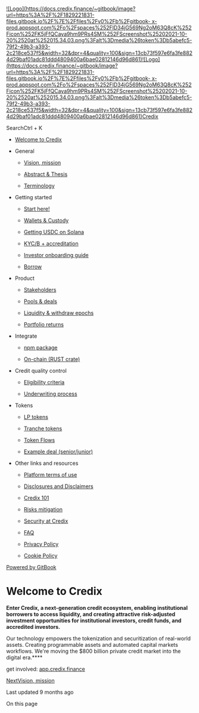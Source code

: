[![Logo](https://docs.credix.finance/~gitbook/image?url=https%3A%2F%2F1829221831-files.gitbook.io%2F%7E%2Ffiles%2Fv0%2Fb%2Fgitbook-
x-
prod.appspot.com%2Fo%2Fspaces%252FlD34jG569Ng2oM63Q8cK%252Ficon%252FK5jFfQCaya9hm9PRs4SM%252FScreenshot%25202021-10-20%2520at%252015.34.03.png%3Falt%3Dmedia%26token%3Db5abefc5-79f2-49b3-a393-2c218ce537f5&width=32&dpr=4&quality=100&sign=13cb73f597e6fa3fe8824d29baf01adc81ddd4809400a6bae02812146d96d861)![Logo](https://docs.credix.finance/~gitbook/image?url=https%3A%2F%2F1829221831-files.gitbook.io%2F%7E%2Ffiles%2Fv0%2Fb%2Fgitbook-
x-
prod.appspot.com%2Fo%2Fspaces%252FlD34jG569Ng2oM63Q8cK%252Ficon%252FK5jFfQCaya9hm9PRs4SM%252FScreenshot%25202021-10-20%2520at%252015.34.03.png%3Falt%3Dmedia%26token%3Db5abefc5-79f2-49b3-a393-2c218ce537f5&width=32&dpr=4&quality=100&sign=13cb73f597e6fa3fe8824d29baf01adc81ddd4809400a6bae02812146d96d861)Credix](/)

SearchCtrl \+ K

  * [Welcome to Credix](/)

  * General

    * [Vision, mission](/general/vision-mission)

    * [Abstract & Thesis](/general/abstract-and-thesis)

    * [Terminology](/general/terminology)

  * Getting started

    * [Start here!](/getting-started/start-here)

    * [Wallets & Custody](/getting-started/wallets-and-custody)

    * [Getting USDC on Solana](/getting-started/getting-usdc-on-solana)

    * [KYC/B + accreditation](/getting-started/kyc-b-+-accreditation)

    * [Investor onboarding guide](/getting-started/investor-onboarding-guide)

    * [Borrow](/getting-started/borrow)

  * Product 

    * [Stakeholders](/product/stakeholders)

    * [Pools & deals](/product/pools-and-deals)

    * [Liquidity & withdraw epochs](/product/liquidity-and-withdraw-epochs)

    * [Portfolio returns](/product/portfolio-returns)

  * Integrate

    * [npm package](/integrate/npm-package)

    * [On-chain (RUST crate)](/integrate/on-chain-rust-crate)

  * Credit quality control

    * [Eligibility criteria](/credit-quality-control/eligibility-criteria)

    * [Underwriting process](/credit-quality-control/underwriting-process)

  * Tokens

    * [LP tokens](/tokens/lp-tokens)

    * [Tranche tokens](/tokens/tranche-tokens)

    * [Token Flows](/tokens/token-flows)

    * [Example deal (senior/junior)](/tokens/example-deal-senior-junior)

  * Other links and resources

    * [Platform terms of use](/other-links-and-resources/platform-terms-of-use)

    * [Disclosures and Disclaimers](/other-links-and-resources/disclosures-and-disclaimers)

    * [Credix 101](https://scribehow.com/page/Credix_101__dOzv-sGITQyG6NdYZvdQiw)
    * [Risks mitigation](/other-links-and-resources/risks-mitigation)

    * [Security at Credix](https://medium.com/credix/credix-layered-security-model-bf357544031b)
    * [FAQ](/other-links-and-resources/faq)

    * [Privacy Policy](/other-links-and-resources/privacy-policy)

    * [Cookie Policy](/other-links-and-resources/cookie-policy)

[Powered by
GitBook](https://www.gitbook.com/?utm_source=content&utm_medium=trademark&utm_campaign=lD34jG569Ng2oM63Q8cK)

# Welcome to Credix

**Enter Credix, a next-generation credit ecosystem, enabling institutional
borrowers to access liquidity, and creating attractive risk-adjusted
investment opportunities for institutional investors, credit funds, and
accredited investors.**

Our technology empowers the tokenization and securitization of real-world
assets. Creating programmable assets and automated capital markets workflows.
We're moving the $800 billion private credit market into the digital era.****

get involved: [app.credix.finance](https://app.credix.finance)

[NextVision, mission](/general/vision-mission)

Last updated 9 months ago

On this page

